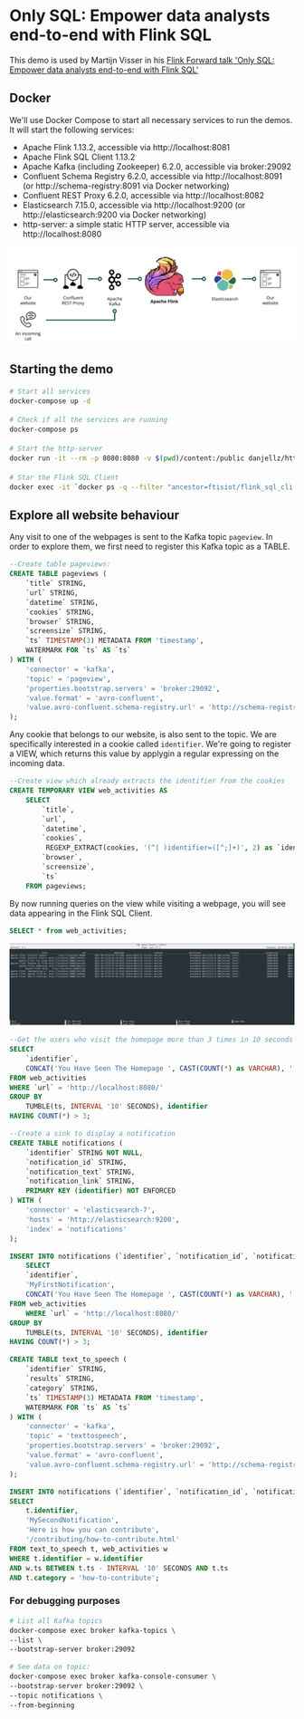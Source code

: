 # Only SQL: Empower data analysts end-to-end with Flink SQL

This demo is used by Martijn Visser in his [Flink Forward talk 'Only SQL: Empower data analysts end-to-end with Flink SQL'](https://www.flink-forward.org/global-2021/conference-program#only-sql--empower-data-analysts-end-to-end-with-flink-sql)

## Docker

We'll use Docker Compose to start all necessary services to run the demos. It will start the following services:

* Apache Flink 1.13.2, accessible via http://localhost:8081
* Apache Flink SQL Client 1.13.2
* Apache Kafka (including Zookeeper) 6.2.0, accessible via broker:29092
* Confluent Schema Registry 6.2.0, accessible via http://localhost:8091 (or http://schema-registry:8091 via Docker networking) 
* Confluent REST Proxy 6.2.0, accessible via http://localhost:8082
* Elasticsearch 7.15.0, accessible via http://localhost:9200 (or http://elasticsearch:9200 via Docker networking)
* http-server: a simple static HTTP server, accessible via http://localhost:8080

![Demo overview](overview.png "Demo overview")

## Starting the demo

```bash
# Start all services
docker-compose up -d

# Check if all the services are running
docker-compose ps

# Start the http-server
docker run -it --rm -p 8080:8080 -v $(pwd)/content:/public danjellz/http-server

# Star the Flink SQL Client
docker exec -it `docker ps -q --filter "ancestor=ftisiot/flink_sql_cli:1.13.2"` "./sql-client.sh"
```

## Explore all website behaviour

Any visit to one of the webpages is sent to the Kafka topic `pageview`. In order to explore them, we first need to register this Kafka topic as a TABLE. 

```sql
--Create table pageviews:
CREATE TABLE pageviews (
    `title` STRING,
    `url` STRING,
    `datetime` STRING,
    `cookies` STRING,
    `browser` STRING,
    `screensize` STRING,
    `ts` TIMESTAMP(3) METADATA FROM 'timestamp',
    WATERMARK FOR `ts` AS `ts` 
) WITH (
    'connector' = 'kafka',
    'topic' = 'pageview',
    'properties.bootstrap.servers' = 'broker:29092',
    'value.format' = 'avro-confluent',
    'value.avro-confluent.schema-registry.url' = 'http://schema-registry:8091'
);
```

Any cookie that belongs to our website, is also sent to the topic. We are specifically interested in a cookie called `identifier`. We're going to register a VIEW, which returns this value by applygin a regular expressing on the incoming data. 

```sql
--Create view which already extracts the identifier from the cookies
CREATE TEMPORARY VIEW web_activities AS 
    SELECT 
        `title`,
        `url`,
        `datetime`,
        `cookies`,
         REGEXP_EXTRACT(cookies, '(^| )identifier=([^;]+)', 2) as `identifier`,
        `browser`,
        `screensize`,
        `ts`
    FROM pageviews;
```

By now running queries on the view while visiting a webpage, you will see data appearing in the Flink SQL Client.

```sql 
SELECT * from web_activities;
```

![Flink SQL Client Results](flink-sql-client-results-01.png "Flink SQL Client Results")

```sql 
--Get the users who visit the homepage more than 3 times in 10 seconds
SELECT  
    `identifier`,
    CONCAT('You Have Seen The Homepage ', CAST(COUNT(*) as VARCHAR), ' Times')  
FROM web_activities
WHERE `url` = 'http://localhost:8080/' 
GROUP BY 
    TUMBLE(ts, INTERVAL '10' SECONDS), identifier
HAVING COUNT(*) > 3;
```

```sql
--Create a sink to display a notification
CREATE TABLE notifications (
    `identifier` STRING NOT NULL,
    `notification_id` STRING,
    `notification_text` STRING,
    `notification_link` STRING,
    PRIMARY KEY (identifier) NOT ENFORCED
) WITH (
    'connector' = 'elasticsearch-7',
    'hosts' = 'http://elasticsearch:9200',
    'index' = 'notifications'
);
```

```sql
INSERT INTO notifications (`identifier`, `notification_id`, `notification_text`)
    SELECT  
    `identifier`,
    'MyFirstNotification',
    CONCAT('You Have Seen The Homepage ', CAST(COUNT(*) as VARCHAR), ' Times')
FROM web_activities
    WHERE `url` = 'http://localhost:8080/'
GROUP BY
    TUMBLE(ts, INTERVAL '10' SECONDS), identifier
HAVING COUNT(*) > 3;
```

```sql
CREATE TABLE text_to_speech (
    `identifier` STRING,
    `results` STRING,
    `category` STRING,
    `ts` TIMESTAMP(3) METADATA FROM 'timestamp',
    WATERMARK FOR `ts` AS `ts`
) WITH (
    'connector' = 'kafka',
    'topic' = 'texttospeech',
    'properties.bootstrap.servers' = 'broker:29092',
    'value.format' = 'avro-confluent',
    'value.avro-confluent.schema-registry.url' = 'http://schema-registry:8091'
);
```

```sql
INSERT INTO notifications (`identifier`, `notification_id`, `notification_text`, `notification_link`)
SELECT  
    t.identifier,
    'MySecondNotification',
    'Here is how you can contribute',
    '/contributing/how-to-contribute.html'
FROM text_to_speech t, web_activities w
WHERE t.identifier = w.identifier
AND w.ts BETWEEN t.ts - INTERVAL '10' SECONDS AND t.ts
AND t.category = 'how-to-contribute';
```

### For debugging purposes

```bash
# List all Kafka topics
docker-compose exec broker kafka-topics \
--list \
--bootstrap-server broker:29092
```

```bash
# See data on topic:
docker-compose exec broker kafka-console-consumer \
--bootstrap-server broker:29092 \
--topic notifications \
--from-beginning
```